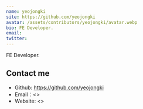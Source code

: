 ```yaml
---
name: yeojongki
site: https://github.com/yeojongki
avatar: /assets/contributors/yeojongki/avatar.webp
bio: FE Developer.
email: 
twitter: 
---
```


FE Developer.

## Contact me

- Github: <https://github.com/yeojongki>
- Email：<>
- Website: <>
